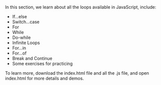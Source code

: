In this section, we learn about all the loops available in JavaScript, include:
- If...else
- Switch...case
- For
- While
- Do-while
- Infinite Loops
- For...in
- For...of
- Break and Continue
- Some exercises for practicing

To learn more, download the index.html file and all the .js file, and open index.html for more details and demos.
